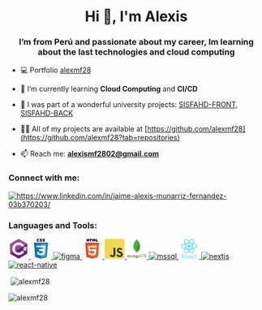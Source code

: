 <h1 align="center">Hi 👋, I'm Alexis</h1>
<h3 align="center">I’m from Perú and passionate about my career, Im learning about the last technologies and cloud computing</h3>

- 💻 Portfolio [alexmf28](https://alexismf.netlify.app)

- 🌱 I’m currently learning **Cloud Computing** and **CI/CD**

- 👏 I was part of a wonderful university projects: [SISFAHD-FRONT](https://github.com/anderasdfg/sisfahd-front), [SISFAHD-BACK](https://github.com/anderasdfg/SISFAHD)

- 👨‍💻 All of my projects are available at [https://github.com/alexmf28](https://github.com/alexmf28?tab=repositories)

- 📫 Reach me: **alexismf2802@gmail.com**

<h3 align="left">Connect with me:</h3>
<p align="left">
<a href="https://www.linkedin.com/in/jaime-alexis-munarriz-fernandez-03b370203" target="blank"><img align="center" src="https://raw.githubusercontent.com/rahuldkjain/github-profile-readme-generator/master/src/images/icons/Social/linked-in-alt.svg" alt="https://www.linkedin.com/in/jaime-alexis-munarriz-fernandez-03b370203/" height="30" width="40" /></a>

</p>

<h3 align="left">Languages and Tools:</h3>
<p align="left">  <a href="https://www.w3schools.com/cs/" target="_blank" rel="noreferrer"> <img src="https://raw.githubusercontent.com/devicons/devicon/master/icons/csharp/csharp-original.svg" alt="csharp" width="40" height="40"/> </a> <a href="https://www.w3schools.com/css/" target="_blank" rel="noreferrer"> <img src="https://raw.githubusercontent.com/devicons/devicon/master/icons/css3/css3-original-wordmark.svg" alt="css3" width="40" height="40"/> </a> <a href="https://www.figma.com/" target="_blank" rel="noreferrer"> <img src="https://www.vectorlogo.zone/logos/figma/figma-icon.svg" alt="figma" width="40" height="40"/> </a> <a href="https://www.w3.org/html/" target="_blank" rel="noreferrer"> <img src="https://raw.githubusercontent.com/devicons/devicon/master/icons/html5/html5-original-wordmark.svg" alt="html5" width="40" height="40"/> </a> <a href="https://developer.mozilla.org/en-US/docs/Web/JavaScript" target="_blank" rel="noreferrer"> <img src="https://raw.githubusercontent.com/devicons/devicon/master/icons/javascript/javascript-original.svg" alt="javascript" width="40" height="40"/> </a> <a href="https://www.mongodb.com/" target="_blank" rel="noreferrer"> <img src="https://raw.githubusercontent.com/devicons/devicon/master/icons/mongodb/mongodb-original-wordmark.svg" alt="mongodb" width="40" height="40"/> </a> <a href="https://www.microsoft.com/en-us/sql-server" target="_blank" rel="noreferrer"> <img src="https://www.svgrepo.com/show/303229/microsoft-sql-server-logo.svg" alt="mssql" width="40" height="40"/> </a> <a href="https://react.org/" target="_blank" rel="noreferrer"> <img src="https://raw.githubusercontent.com/devicons/devicon/master/icons/react/react-original-wordmark.svg" alt="react" width="40" height="40"/> </a> <a href="https://nextjs.com/en/" target="_blank" rel="noreferrer"> <img src="https://bestofjs.org/logos/nextjs.svg" alt="nextjs" width="40" height="40"/> </a> <a href="https://react-native.com/en/" target="_blank" rel="noreferrer"> <img src="https://bestofjs.org/logos/react-native.svg" alt="react-native" width="40" height="40"/> </a> </p>

<p>&nbsp;<img align="center" src="https://github-readme-stats.vercel.app/api?username=alexmf28&show_icons=true&locale=en" alt="alexmf28" /></p>

<p><img align="center" src="https://github-readme-streak-stats.herokuapp.com/?user=alexmf28&" alt="alexmf28" /></p>
